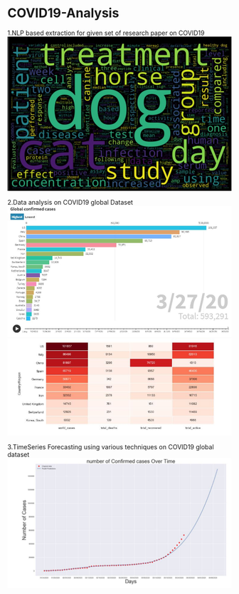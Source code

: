 # COVID19-Analysis

1.NLP based extraction for given set of research paper on COVID19
![NLP based extraction for given set of research paper on COVID19](https://github.com/Crispyjones7387/COVID19-Analysis/blob/master/word%20cloud.JPG)

2.Data analysis on COVID19 global Dataset
![Data analysis on COVID19 global Dataset](https://github.com/Crispyjones7387/COVID19-Analysis/blob/master/Data%20analytics/analysis1.JPG)
![Data analysis on COVID19 global Dataset](https://github.com/Crispyjones7387/COVID19-Analysis/blob/master/Data%20analytics/analysis2.JPG)


3.TimeSeries Forecasting using various techniques on COVID19 global dataset
![TimeSeries Forecasting on COVID19 global dataset](https://github.com/Crispyjones7387/COVID19-Analysis/blob/master/Time%20series%20forecasting/fit.JPG)
